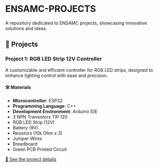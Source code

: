 # ENSAMC-PROJECTS

A repository dedicated to ENSAMC projects, showcasing innovative solutions and ideas.

## 🚀 Projects

### **Project 1**: RGB LED Strip 12V Controller  
A customizable and efficient controller for RGB LED strips, designed to enhance lighting control with ease and precision.  

#### 🛠️ Materials

- **Microcontroller**: ESP32  
- **Programming Language**: C++  
- **Development Environment**: Arduino IDE  
- 3 NPN Transistors TIP 120  
- RGB LED Strip (12V)  
- Battery (9V)  
- Resistors (10k Ohm x 3)  
- Jumper Wires  
- Breadboard  
- Green PCB Printed Circuit  

[🔗 See the project details](https://github.com/yourusername/ENSAMC-PROJECTS/tree/main/RGB-LED-Controller)
